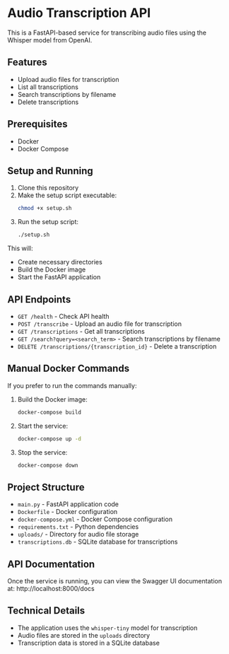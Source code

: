 # Audio Transcription API

This is a FastAPI-based service for transcribing audio files using the Whisper model from OpenAI.

## Features

- Upload audio files for transcription
- List all transcriptions
- Search transcriptions by filename
- Delete transcriptions

## Prerequisites

- Docker
- Docker Compose

## Setup and Running

1. Clone this repository
2. Make the setup script executable:
   ```bash
   chmod +x setup.sh
   ```
3. Run the setup script:
   ```bash
   ./setup.sh
   ```

This will:
- Create necessary directories
- Build the Docker image
- Start the FastAPI application

## API Endpoints

- `GET /health` - Check API health
- `POST /transcribe` - Upload an audio file for transcription
- `GET /transcriptions` - Get all transcriptions
- `GET /search?query=<search_term>` - Search transcriptions by filename
- `DELETE /transcriptions/{transcription_id}` - Delete a transcription

## Manual Docker Commands

If you prefer to run the commands manually:

1. Build the Docker image:
   ```bash
   docker-compose build
   ```

2. Start the service:
   ```bash
   docker-compose up -d
   ```

3. Stop the service:
   ```bash
   docker-compose down
   ```

## Project Structure

- `main.py` - FastAPI application code
- `Dockerfile` - Docker configuration
- `docker-compose.yml` - Docker Compose configuration
- `requirements.txt` - Python dependencies
- `uploads/` - Directory for audio file storage
- `transcriptions.db` - SQLite database for transcriptions

## API Documentation

Once the service is running, you can view the Swagger UI documentation at:
http://localhost:8000/docs

## Technical Details

- The application uses the `whisper-tiny` model for transcription
- Audio files are stored in the `uploads` directory
- Transcription data is stored in a SQLite database
